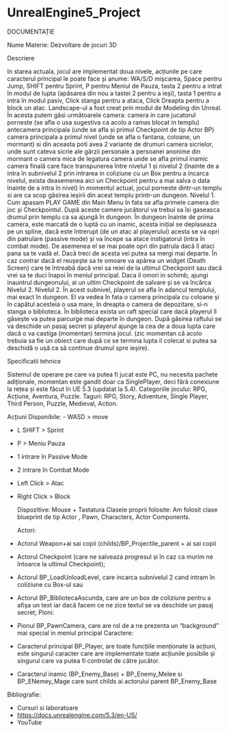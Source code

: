 # UnrealEngine5_Project
DOCUMENTAȚIE

Nume Materie: Dezvoltare de jocuri 3D

Descriere

   In starea actuala, jocul are implementat doua nivele, acțiunile pe care
caracterul principal le poate face și anume: WA/S/D mișcarea, Space pentru Jump, SHIFT pentru Sprint, P pentru Meniul de Pauza, tasta 2 pentru a intrat în modul de lupta (apăsarea din nou a tastei 2 pentru a ieși), tasta 1 pentru a intra în modul pasiv, Click stanga pentru a ataca, Click Dreapta pentru a block un atac.
   Landscape-ul a fost creat prin modul de Modeling din Unreal. În acesta putem găsi următoarele camera:
camera in care jucatorul porneste (se afla o usa sugestiva ca acolo a ramas blocat in templu)
antecamera principala (unde se afla și primul Checkpoint de tip Actor BP)
camera principala a primul nivel (unde se afla o fantana, coloane, un mormant) si din aceasta poti avea 2 variante de drumuri
camera sicrielor, unde sunt cateva sicrie ale gărzii personale a persoanei anonime din mormant
o camera mica de legatura 
camera unde se afla primul inamic
camera finală care face transpunerea între nivelul 1 și nivelul 2 (înainte de a intra în subnivelul 2 prin intrarea in coliziune cu un Box pentru a incarca nivelul, exista deasemenea aici un Checkpoint pentru a mai salva o data înainte de a intra în nivel)
   In momentul actual, jocul porneste dintr-un templu si are ca scop găsirea ieșirii din acest templu printr-un dungeon.
   Nivelul 1. Cum apasam PLAY GAME din Main Menu în fata se afla primele camera din joc și Checkpointul. După aceste camere jucătorul va trebui sa îsi gaseasca drumul prin templu ca sa ajungă în dungeon. În dungeon înainte de prima camera, este marcată de o luptă cu un inamic, acesta inițial se deplaseaza pe un spline, dacă este întrerupt (de un atac al playerului) acesta se va opri din patrulare (passive mode) și va începe sa atace instigatorul (intra în combat mode). De asemenea el se mai poate opri din patrula dacă îl ataci pana sa te vadă el. Dacă treci de acesta vei putea sa mergi mai departe. În caz contrar dacă el reușește sa te omoare va apărea un widget (Death Screen) care te întreabă dacă vrei sa reiei de la ultimul Checkpoint sau dacă vrei sa te duci înapoi în meniul principal. Daca il omori in schimb, ajungi inauntrul dungeonului, ai un ultim Checkpoint de salvare și se va încărca Nivelul 2.
   Nivelul 2. În acest subnivel, playerul se afla în adancul templului, mai exact în dungeon. El va vedea în fata o camera principala cu coloane și în capătul acesteia o usa mare, în dreapta o camera de depozitare, si-n stanga o biblioteca. În biblioteca exista un raft special care dacă playerul îl găsește va putea parcurge mai departe în dungeon. După găsirea raftului se va deschide un pasaj secret și playerul ajunge la cea de a doua lupta care dacă o va castiga (momentan) termina jocul. (zic momentan că acolo trebuia sa fie un obiect care după ce se termina lupta il colecat si putea sa deschidă o ușă ca să continue drumul spre ieșire).



Specificatii tehnice

   Sistemul de operare pe care va putea fi jucat este PC, nu necesita pachete adiționale, momentan este gandit doar ca SinglePlayer, deci fără conexiune la rețea și este făcut în UE 5.3 (updatat la 5.4).
   Categoriile jocului: RPG, Acțiune, Aventura, Puzzle.
   Taguri: RPG, Story, Adventure, Single Player, Third Person, Puzzle, Medieval, Action.

Acțiuni Disponibile: - WASD > move
- L SHIFT > Sprint
- P > Meniu Pauza
- 1 intrare în Passive Mode
- 2 intrare în Combat Mode
- Left Click > Atac
- Right Click > Block

   Dispozitive: Mouse + Tastatura
   Clasele proprii folosite: Am folosit clase blueprint de tip Actor , Pawn, Characters, Actor Components.

   Actori:
- Actorul Weapon+ai sai copii (childs)/BP_Projectile_parent + ai sai copii
- Actorul Checkpoint (care ne salveaza progresul și în caz ca murim ne întoarce la ultimul Checkpoint);
- Actorul BP_LoadUnloadLevel, care incarca subnivelul 2 cand intram în coliziune cu Box-ul sau
- Actorul BP_BibliotecaAscunda, care are un box de coliziune pentru a afișa un text iar dacă facem ce ne zice textul se va deschide un pasaj secret;
   Pioni:
- Pionul BP_PawnCamera, care are rol de a ne prezenta un “background” mai special in meniul principal
   Caractere:
-  Caracterul principal BP_Player, are toate funcțiile menționate la acțiuni, este
singurul caracter care are implementate toate acțiunile posibile și singurul
care va putea fi controlat de către jucător.
- Caracterul inamic (BP_Enemy_Base) + BP_Enemy_Melee si BP_ENemey_Mage care sunt childs ai actorului parent BP_Enemy_Base

Bibliografie:
- Cursuri si laboratoare
- https://docs.unrealengine.com/5.3/en-US/
- YouTube 


 
